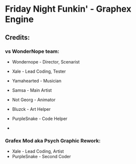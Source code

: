 # Friday Night Funkin' - Graphex Engine

## Credits:
### vs WonderNope team:
* Wondernope - Director, Scenarist
* Xale - Lead Coding, Tester
* Yamahearted - Musician
* Samsa - Main Artist
* Not Georg - Animator

* Bluzck - Art Helper
* PurpleSnake - Code Helper
* 
### Grafex Mod aka Psych Graphic Rework:
* Xale - Lead Coding, Artist
* PurpleSnake - Second Coder
